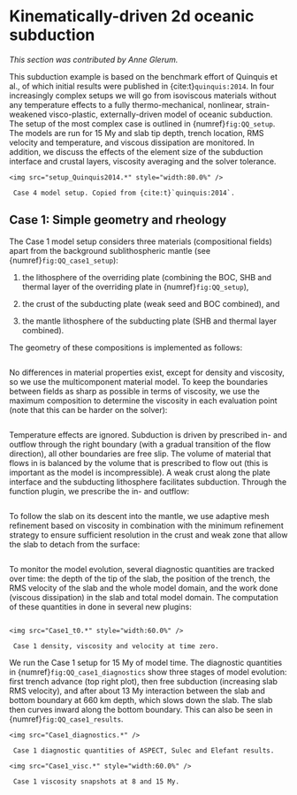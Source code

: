 # Kinematically-driven 2d oceanic subduction

*This section was contributed by Anne Glerum.*

This subduction example is based on the benchmark effort of Quinquis et al.,
of which initial results were published in {cite:t}`quinquis:2014`. In four
increasingly complex setups we will go from isoviscous materials without any
temperature effects to a fully thermo-mechanical, nonlinear, strain-weakened
visco-plastic, externally-driven model of oceanic subduction. The setup of the
most complex case is outlined in {numref}`fig:QQ_setup`. The models are run for 15 My
and slab tip depth, trench location, RMS velocity and temperature, and viscous
dissipation are monitored. In addition, we discuss the effects of the element
size of the subduction interface and crustal layers, viscosity averaging and
the solver tolerance.

```{figure-md} fig:QQ_setup
<img src="setup_Quinquis2014.*" style="width:80.0%" />

 Case 4 model setup. Copied from {cite:t}`quinquis:2014`.
```

## Case 1: Simple geometry and rheology

The Case 1 model setup considers three materials (compositional fields) apart
from the background sublithospheric mantle (see {numref}`fig:QQ_case1_setup`):

1.  the lithosphere of the overriding plate (combining the BOC, SHB and
    thermal layer of the overriding plate in {numref}`fig:QQ_setup`),

2.  the crust of the subducting plate (weak seed and BOC combined), and

3.  the mantle lithosphere of the subducting plate (SHB and thermal layer
    combined).

The geometry of these compositions is implemented as follows:

```{literalinclude} Case1_compositions.prm
```

No differences in material properties exist, except for density and viscosity,
so we use the multicomponent material model. To keep the boundaries between
fields as sharp as possible in terms of viscosity, we use the maximum
composition to determine the viscosity in each evaluation point (note that
this can be harder on the solver):

```{literalinclude} Case1_materialmodel.prm
```

Temperature effects are ignored. Subduction is driven by prescribed in- and
outflow through the right boundary (with a gradual transition of the flow
direction), all other boundaries are free slip. The volume of material that
flows in is balanced by the volume that is prescribed to flow out (this is
important as the model is incompressible). A weak crust along the plate
interface and the subducting lithosphere facilitates subduction. Through the
function plugin, we prescribe the in- and outflow:

```{literalinclude} Case1_velocity.prm
```

To follow the slab on its descent into the mantle, we use adaptive mesh
refinement based on viscosity in combination with the minimum refinement
strategy to ensure sufficient resolution in the crust and weak zone that allow
the slab to detach from the surface:

```{literalinclude} Case1_meshrefinement.prm
```

To monitor the model evolution, several diagnostic quantities are tracked over
time: the depth of the tip of the slab, the position of the trench, the RMS
velocity of the slab and the whole model domain, and the work done (viscous
dissipation) in the slab and total model domain. The computation of these
quantities in done in several new plugins:

```{literalinclude} Case1_postprocessing.prm
```


```{figure-md} fig:QQ_case1_setup
<img src="Case1_t0.*" style="width:60.0%" />

 Case 1 density, viscosity and velocity at time zero.
```

We run the Case 1 setup for 15 My of model time. The diagnostic quantities in
{numref}`fig:QQ_case1_diagnostics` show three stages of model evolution: first trench advance
(top right plot), then free subduction (increasing slab RMS velocity), and
after about 13 My interaction between the slab and bottom boundary at 660 km
depth, which slows down the slab. The slab then curves inward along the bottom
boundary. This can also be seen in {numref}`fig:QQ_case1_results`.

```{figure-md} fig:QQ_case1_diagnostics
<img src="Case1_diagnostics.*" />

 Case 1 diagnostic quantities of ASPECT, Sulec and Elefant results.
```


```{figure-md} fig:QQ_case1_results
<img src="Case1_visc.*" style="width:60.0%" />

 Case 1 viscosity snapshots at 8 and 15 My.
```

